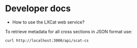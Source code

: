 # Developer docs

* How to use the LXCat web service?

To retrieve metadata for all cross sections in JSON format use:

```shell
curl http://localhost:3000/api/scat-cs
```
